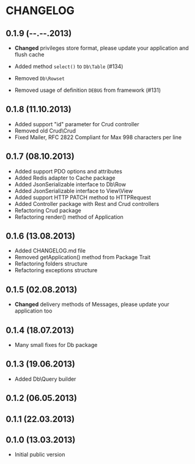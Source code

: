 CHANGELOG
=========

0.1.9 (--.--.2013)
------------------
* **Changed** privileges store format, please update your application and flush cache

* Added method `select()` to `Db\Table` (#134)
* Removed `Db\Rowset`
* Removed usage of definition `DEBUG` from framework (#131)


0.1.8 (11.10.2013)
------------------
* Added support "id" parameter for Crud controller
* Removed old Crud\Crud
* Fixed Mailer, RFC 2822 Compliant for Max 998 characters per line

0.1.7 (08.10.2013)
------------------
* Added support PDO options and attributes
* Added Redis adapter to Cache package
* Added JsonSerializable interface to Db\Row
* Added JsonSerializable interface to View\View
* Added support HTTP PATCH method to HTTPRequest
* Added Controller package with Rest and Crud controllers
* Refactoring Crud package
* Refactoring render() method of Application

0.1.6 (13.08.2013)
------------------
* Added CHANGELOG.md file
* Removed getApplication() method from Package Trait
* Refactoring folders structure
* Refactoring exceptions structure

0.1.5 (02.08.2013)
------------------
* **Changed** delivery methods of Messages, please update your application too

0.1.4 (18.07.2013)
------------------
* Many small fixes for Db package

0.1.3 (19.06.2013)
------------------
* Added Db\Query builder

0.1.2 (06.05.2013)
------------------

0.1.1 (22.03.2013)
------------------

0.1.0 (13.03.2013)
------------------
* Initial public version
